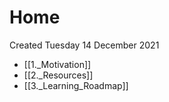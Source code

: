 # Home
Created Tuesday 14 December 2021


- [[1._Motivation]]
- [[2._Resources]]
- [[3._Learning_Roadmap]]